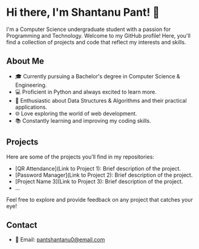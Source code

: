 # Hi there, I'm Shantanu Pant! 👋

I'm a Computer Science undergraduate student with a passion for Programming and Technology. Welcome to my GitHub profile! Here, you'll find a collection of projects and code that reflect my interests and skills.

## About Me

- 🎓 Currently pursuing a Bachelor's degree in Computer Science & Engineering.
- 💻 Proficient in Python and always excited to learn more.
- 🧠 Enthusiastic about Data Structures & Algorithms and their practical applications.
- 🌐 Love exploring the world of web development.
- 📚 Constantly learning and improving my coding skills.

## Projects

Here are some of the projects you'll find in my repositories:

- [QR Attendance](Link to Project 1): Brief description of the project.
- [Password Manager](Link to Project 2): Brief description of the project.
- [Project Name 3](Link to Project 3): Brief description of the project.
- ...

Feel free to explore and provide feedback on any project that catches your eye!

## Contact

- 📧 Email: [pantshantanu0@email.com](mailto:panshantanu0@email.com)

<!---
Shanty34/Shanty34 is a ✨ special ✨ repository because its `README.md` (this file) appears on your GitHub profile.
You can click the Preview link to take a look at your changes.
--->
